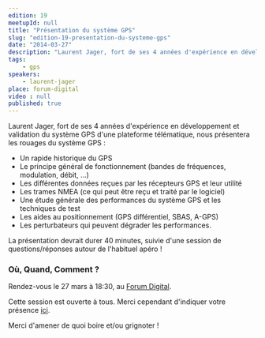```yaml
---
edition: 19
meetupId: null
title: "Présentation du système GPS"
slug: "edition-19-presentation-du-systeme-gps"
date: "2014-03-27"
description: "Laurent Jager, fort de ses 4 années d'expérience en développement et validation du système GPS d'une plateforme télématique, nous présentera les rouages du système GPS."
tags:
    - gps
speakers:
    - laurent-jager
place: forum-digital
video : null
published: true
---
```


Laurent Jager, fort de ses 4 années d'expérience en développement et validation du système GPS d'une
plateforme télématique, nous présentera les rouages du système GPS :

* Un rapide historique du GPS
* Le principe général de fonctionnement (bandes de fréquences, modulation, débit, ...)
* Les différentes données reçues par les récepteurs GPS et leur utilité
* Les trames NMEA (ce qui peut être reçu et traité par le logiciel)
* Une étude générale des performances du système GPS et les techniques de test
* Les aides au positionnement (GPS différentiel, SBAS, A-GPS)
* Les perturbateurs qui peuvent dégrader les performances.

La présentation devrait durer 40 minutes, suivie d'une session de questions/réponses autour de
l'habituel apéro !

### Où, Quand, Comment ?

Rendez-vous le 27 mars à 18:30, au [Forum Digital](http://forum-digital.fr).

Cette session est ouverte à tous. Merci cependant d'indiquer votre présence
[ici](https://docs.google.com/forms/d/1tvKL-H9H5IH6E87gJTdmlDDOW6M5Ut6FsrBdSIXa9q0/viewform).

Merci d'amener de quoi boire et/ou grignoter !
